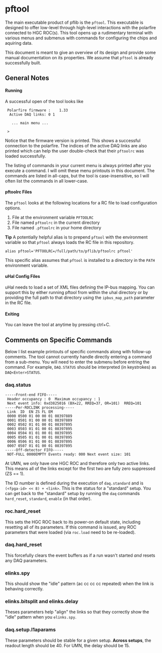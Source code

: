 # pftool

The main executable product of pflib is the `pftool`.
This executable is designed to offer low-level through high-level interactions
with the polarfire connected to HGC ROC(s).
This tool opens up a rudimentary terminal with various menus and submenus with commands
for configuring the chips and aquiring data.

This document is meant to give an overview of its design and provide some
manual documentation on its properties. We assume that `pftool` is already
successfully built.

## General Notes

#### Running
A successful open of the tool looks like
```
 Polarfire firmware :    1.33
  Active DAQ links: 0 1 

   ... main menu ...

 >
```
Notice that the firmware version is printed. 
This shows a successful connection to the polarfire.
The indices of the active DAQ links are also printed which
can help the user double-check that their `pftoolrc` was loaded successfully.

The listing of commands in your current menu is always printed
after you execute a command. I will omit these menu printouts in this document.
The commands are listed in all-caps, but the tool is case-insensitive,
so I will often list the commands in all lower-case.

#### pftoolrc Files
The `pftool` looks at the following locations for a RC file to load configuration options.
1. File at the environment variable `PFTOOLRC` 
2. File named `pftoolrc` in the current directory
3. File named `.pftoolrc` in your home directory

**Tip** A potentially helpful alias is to prepend `pftool` with the environment
variable so that `pftool` always loads the RC file in this repository.
```
alias pftool='PFTOOLRC=/full/path/to/pflib/pftoolrc pftool'
```
This specific alias assumes that `pftool` is installed to a directory in the `PATH`
environment variable.

#### uHal Config Files
uHal needs to load a set of XML files defining the IP-bus mapping.
You can support this by either running pftool from within the uhal directory
or by providing the full path to that directory using the `ipbus_map_path` parameter
in the RC file.

#### Exiting
You can leave the tool at anytime by pressing ctrl+C.

## Comments on Specific Commands
Below I list example printouts of specific commands along
with follow-up comments. The tool cannot currently handle
directly entering a command from a sub-menu. You will need
to enter the submenu before entring the command. For example,
`DAQ.STATUS` should be interpreted (in keystrokes) as `DAQ<Enter>STATUS`.

### daq.status
```
-----Front-end FIFO-----
 Header occupancy : 0  Maximum occupancy : 1
 Next event info: 0xd3825016 (BX=22, RREQ=37, OR=101)  RREQ=101
-----Per-ROCLINK processing-----
 Link  ID  EN ZS FL EM
 0000 0500 01 00 00 01 08397889
 0001 0501 01 00 00 01 08397889
 0002 0502 01 01 00 01 08397895
 0003 0503 01 01 00 01 08397895
 0004 0504 01 01 00 01 08397895
 0005 0505 01 01 00 01 08397895
 0006 0506 01 01 00 01 08397895
 0007 0507 01 01 00 01 08397895
-----Off-detector FIFO-----
 NOT-FULL 0000EMPTY Events ready: 000 Next event size: 101
```
At UMN, we only have one HGC ROC and therefore only two active links.
This means all of the links except for the first two are fully zero
suppressed (ZS == 1).

The ID number is defined during the execution of `daq.standard` and is `(<fpga-id> << 8) + <link>`.
This is the status for a "standard" setup. You can get back to the "standard" setup
by running the `daq` commands `hard_reset`, `standard`, `enable` (in that order).

### roc.hard\_reset
This sets the HGC ROC back to its power-on default state, including resetting all of its parameters.
If this command is issued, any ROC parameters that were loaded (via `roc.load` need to be re-loaded).

### daq.hard\_reset
This forcefully clears the event buffers as if a run wasn't started *and* resets any DAQ parameters.

### elinks.spy
This should show the "idle" pattern (ac cc cc cc repeated) when the link is behaving correctly.

### elinks.bitsplit and elinks.delay
Theses parameters help "align" the links so that they correctly show the "idle" pattern when you `elinks.spy`.

### daq.setup.l1aparams
These parameters should be stable for a given setup. **Across setups**, the readout length should be 40. For UMN, the delay should be 15.
